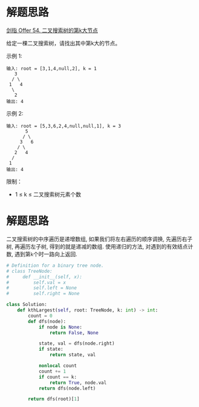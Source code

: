 # 解题思路

[剑指 Offer 54. 二叉搜索树的第k大节点](https://leetcode-cn.com/problems/er-cha-sou-suo-shu-de-di-kda-jie-dian-lcof/)

给定一棵二叉搜索树，请找出其中第k大的节点。

示例 1:
```
输入: root = [3,1,4,null,2], k = 1
   3
  / \
 1   4
  \
   2
输出: 4
```

示例 2:
```
输入: root = [5,3,6,2,4,null,null,1], k = 3
       5
      / \
     3   6
    / \
   2   4
  /
 1
输出: 4
```

限制：

- 1 ≤ k ≤ 二叉搜索树元素个数

# 解题思路

二叉搜索树的中序遍历是递增数组, 如果我们将左右遍历的顺序调换, 先遍历右子树, 再遍历左子树, 得到的就是递减的数组. 使用递归的方法, 对遇到的有效结点计数, 遇到第`k`个时一路向上返回.


```python
# Definition for a binary tree node.
# class TreeNode:
#     def __init__(self, x):
#         self.val = x
#         self.left = None
#         self.right = None

class Solution:
    def kthLargest(self, root: TreeNode, k: int) -> int:
        count = 0
        def dfs(node):
            if node is None:
                return False, None

            state, val = dfs(node.right)
            if state:
                return state, val

            nonlocal count
            count += 1
            if count == k:
                return True, node.val
            return dfs(node.left)

        return dfs(root)[1]
```
